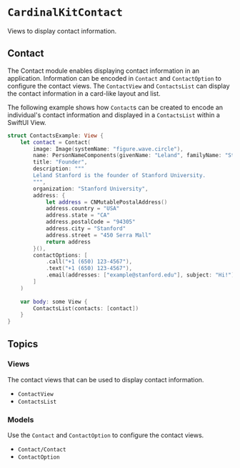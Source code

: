 # ``CardinalKitContact``

<!--
                  
This source file is part of the CardinalKit open-source project

SPDX-FileCopyrightText: 2022 Stanford University and the project authors (see CONTRIBUTORS.md)

SPDX-License-Identifier: MIT
             
-->

Views to display contact information.

## Contact

The Contact module enables displaying contact information in an application. 
Information can be encoded in ``Contact`` and ``ContactOption`` to configure the contact views.
The ``ContactView`` and ``ContactsList`` can display the contact information in a card-like layout and list.

The following example shows how ``Contact``s can be created to encode an individual's contact information and displayed in a ``ContactsList`` within a SwiftUI View.

```swift
struct ContactsExample: View {
    let contact = Contact(
        image: Image(systemName: "figure.wave.circle"),
        name: PersonNameComponents(givenName: "Leland", familyName: "Stanford"),
        title: "Founder",
        description: """
        Leland Stanford is the founder of Stanford University.
        """,
        organization: "Stanford University",
        address: {
            let address = CNMutablePostalAddress()
            address.country = "USA"
            address.state = "CA"
            address.postalCode = "94305"
            address.city = "Stanford"
            address.street = "450 Serra Mall"
            return address
        }(),
        contactOptions: [
            .call("+1 (650) 123-4567"),
            .text("+1 (650) 123-4567"),
            .email(addresses: ["example@stanford.edu"], subject: "Hi!")
        ]
    )
    
    var body: some View {
        ContactsList(contacts: [contact])
    }
}
```


## Topics

### Views

The contact views that can be used to display contact information.

- ``ContactView``
- ``ContactsList``

### Models

Use the ``Contact`` and ``ContactOption`` to configure the contact views.

- ``Contact/Contact``
- ``ContactOption``
